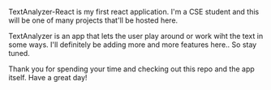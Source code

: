 TextAnalyzer-React is my first react application.
I'm a CSE student and this will be one of many projects that'll be hosted here.

TextAnalyzer is an app that lets the user play around or work wiht the text in some ways.
I'll definitely be adding more and more features here.. So stay tuned.

Thank you for spending your time and checking out this repo and the app itself. Have a great day!
